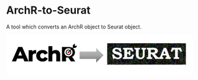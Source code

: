 # ArchR-to-Seurat

A tool which converts an ArchR object to Seurat object.

<img src = "https://github.com/maggiebr0wn/ArchR-to-Seurat/blob/main/archR2seurat.png">


